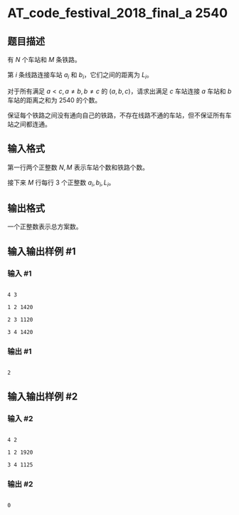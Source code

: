 # AT_code_festival_2018_final_a 2540

## 题目描述

有 $N$ 个车站和 $M$ 条铁路。

第 $i$ 条线路连接车站 $a_i$ 和 $b_i$，它们之间的距离为 $L_i$。

对于所有满足 $a < c,a \neq b,b \neq c$ 的 $(a,b,c)$，请求出满足 $c$ 车站连接 $a$ 车站和 $b$ 车站的距离之和为 $2540$ 的个数。

保证每个铁路之间没有通向自己的铁路，不存在线路不通的车站，但不保证所有车站之间都连通。

## 输入格式

第一行两个正整数 $N,M$ 表示车站个数和铁路个数。

接下来 $M$ 行每行 $3$ 个正整数 $a_i,b_i,L_i$。

## 输出格式

一个正整数表示总方案数。

## 输入输出样例 #1

### 输入 #1

```
4 3
1 2 1420
2 3 1120
3 4 1420
```

### 输出 #1

```
2
```

## 输入输出样例 #2

### 输入 #2

```
4 2
1 2 1920
3 4 1125
```

### 输出 #2

```
0
```